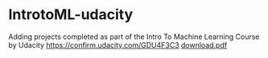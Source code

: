 # IntrotoML-udacity
Adding projects completed as part of the Intro To Machine Learning Course by Udacity
https://confirm.udacity.com/GDU4F3C3
[download.pdf](https://github.com/maureenrachel28/IntrotoML-udacity/files/9575989/download.pdf)
